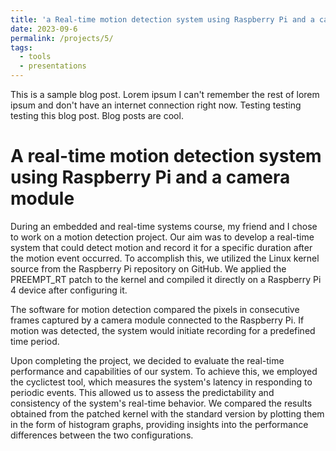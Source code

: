 ```yaml
---
title: 'a Real-time motion detection system using Raspberry Pi and a camera module'
date: 2023-09-6
permalink: /projects/5/
tags:
  - tools
  - presentations
---
```


This is a sample blog post. Lorem ipsum I can't remember the rest of lorem ipsum and don't have an internet connection right now. Testing testing testing this blog post. Blog posts are cool.

A real-time motion detection system using Raspberry Pi and a camera module
======
During an embedded and real-time systems course, my friend and I chose to work on a motion detection project. Our aim was to develop a real-time system that could detect motion and record it for a specific duration after the motion event occurred. To accomplish this, we utilized the Linux kernel source from the Raspberry Pi repository on GitHub. We applied the PREEMPT_RT patch to the kernel and compiled it directly on a Raspberry Pi 4 device after configuring it. 

The software for motion detection compared the pixels in consecutive frames captured by a camera module connected to the Raspberry Pi. If motion was detected, the system would initiate recording for a predefined time period.

Upon completing the project, we decided to evaluate the real-time performance and capabilities of our system. To achieve this, we employed the cyclictest tool, which measures the system's latency in responding to periodic events. This allowed us to assess the predictability and consistency of the system's real-time behavior. We compared the results obtained from the patched kernel with the standard version by plotting them in the form of histogram graphs, providing insights into the performance differences between the two configurations.
